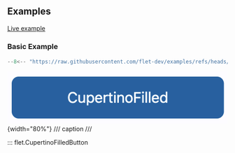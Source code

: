 ## Examples

[Live example](https://flet-controls-gallery.fly.dev/buttons/cupertinofilledbutton)

### Basic Example

```python
--8<-- "https://raw.githubusercontent.com/flet-dev/examples/refs/heads/v1-docs/python/controls/cupertino-filled-button/basic.py"
```

![basic](https://raw.githubusercontent.com/flet-dev/examples/v1-docs/python/controls/cupertino-filled-button/media/basic.png){width="80%"}
/// caption
///

::: flet.CupertinoFilledButton
